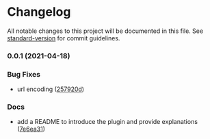 # Changelog

All notable changes to this project will be documented in this file. See [standard-version](https://github.com/conventional-changelog/standard-version) for commit guidelines.

### 0.0.1 (2021-04-18)


### Bug Fixes

* url encoding ([257920d](https://github.com/ArmandPhilippot/minimalist-sharing-buttons-widget/commit/257920d1acf1911446ebc029bdd075cb09147e70))


### Docs

* add a README to introduce the plugin and provide explanations ([7e6ea31](https://github.com/ArmandPhilippot/minimalist-sharing-buttons-widget/commit/7e6ea310f608b9f4c51122ba6485542b56a0cb0b))
